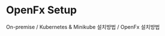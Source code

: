 OpenFx Setup
====================================

On-premise / Kubernetes & Minikube 설치방법 / OpenFx 설치방법